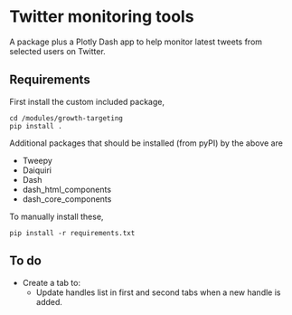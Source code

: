 # Twitter monitoring tools

A package plus a Plotly Dash app to help monitor latest tweets from selected users on Twitter.

## Requirements
First install the custom included package,
```
cd /modules/growth-targeting
pip install .
```

Additional packages that should be installed (from pyPI) by the above are
* Tweepy
* Daiquiri
* Dash
* dash_html_components
* dash_core_components

To manually install these,
```
pip install -r requirements.txt
```

## To do
* Create a tab to:
    * Update handles list in first and second tabs when a new handle is added.